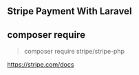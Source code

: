 ## Stripe Payment With Laravel

## composer require
> composer require stripe/stripe-php

 https://stripe.com/docs
